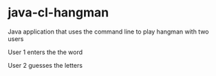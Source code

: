 # java-cl-hangman

Java application that uses the command line to play hangman with two users

User 1 enters the the word

User 2 guesses the letters
